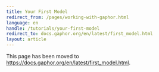 ```yaml
---
title: Your First Model
redirect_from: /pages/working-with-gaphor.html
language: en
handle: /tutorials/your-first-model
redirect_to: docs.gaphor.org/en/latest/first_model.html
layout: article
---
```


This page has been moved to https://docs.gaphor.org/en/latest/first_model.html.
